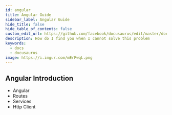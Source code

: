 ```yaml
---
id: angular
title: Angular Guide
sidebar_label: Angular Guide
hide_title: false
hide_table_of_contents: false
custom_edit_url: https://github.com/facebook/docusaurus/edit/master/docs/api-doc-markdown.md
description: How do I find you when I cannot solve this problem
keywords:
  - docs
  - docusaurus
image: https://i.imgur.com/mErPwqL.png
---
```


## Angular Introduction

- Angular
- Routes
- Services
- Http Client